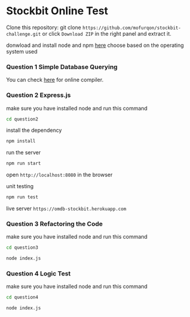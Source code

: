 # Stockbit Online Test
Clone this repository: git clone `https://github.com/mofurqon/stockbit-challenge.git` or click `Download ZIP` in the right panel and extract it.

donwload and install node and npm [here](https://nodejs.org/en/download/)
choose based on the operating system used

### Question 1 Simple Database Querying

You can check [here](https://www.mycompiler.io/view/H77SyKz) for online compiler.

### Question 2 Express.js
make sure you have installed node and run this command
```bash
cd question2
```
install the dependency
```bash
npm install
```

run the server

```bash
npm run start
```
open `http://localhost:8080` in the browser 

unit testing
```bash
npm run test
```

live server `https://omdb-stockbit.herokuapp.com`

### Question 3 Refactoring the Code

make sure you have installed node and run this command

```bash
cd question3

node index.js
```

### Question 4 Logic Test

make sure you have installed node and run this command

```bash
cd question4

node index.js
```